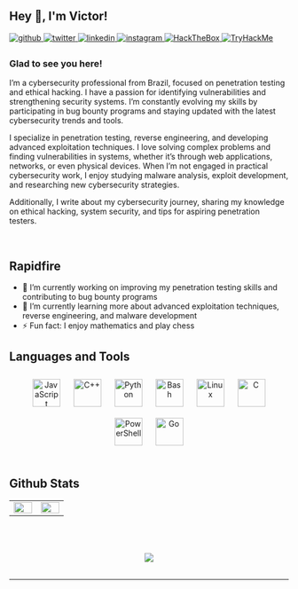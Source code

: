 ## Hey 👋, I'm Victor!  

<a href="https://github.com/vituwc" target="_blank">
  <img src="https://img.shields.io/badge/github-%2324292e.svg?&style=for-the-badge&logo=github&logoColor=white" alt="github" style="margin-bottom: 5px;" />
</a>
<a href="https://twitter.com/vituwc" target="_blank">
  <img src="https://img.shields.io/badge/twitter-%2300acee.svg?&style=for-the-badge&logo=twitter&logoColor=white" alt="twitter" style="margin-bottom: 5px;" />
</a>
<a href="https://linkedin.com/in/vituwc" target="_blank">
  <img src="https://img.shields.io/badge/linkedin-%231E77B5.svg?&style=for-the-badge&logo=linkedin&logoColor=white" alt="linkedin" style="margin-bottom: 5px;" />
</a>
<a href="https://instagram.com/vituwc" target="_blank">
  <img src="https://img.shields.io/badge/instagram-%23000000.svg?&style=for-the-badge&logo=instagram&logoColor=white" alt="instagram" style="margin-bottom: 5px;" />
</a>
<a href="https://app.hackthebox.com/profile/1974932" target="_blank">
  <img src="https://img.shields.io/badge/HackTheBox-111927?style=for-the-badge&logo=hackthebox&logoColor=9FEF00" alt="HackTheBox" style="margin-bottom: 5px;" />
</a>
<a href="https://tryhackme.com/p/vituwc" target="_blank">
  <img src="https://img.shields.io/badge/TryHackMe-111927?style=for-the-badge&logo=tryhackme&logoColor=white" alt="TryHackMe" style="margin-bottom: 5px;" />
</a>

### Glad to see you here!  
I’m a cybersecurity professional from Brazil, focused on penetration testing and ethical hacking. I have a passion for identifying vulnerabilities and strengthening security systems. I’m constantly evolving my skills by participating in bug bounty programs and staying updated with the latest cybersecurity trends and tools.

I specialize in penetration testing, reverse engineering, and developing advanced exploitation techniques. I love solving complex problems and finding vulnerabilities in systems, whether it’s through web applications, networks, or even physical devices. When I’m not engaged in practical cybersecurity work, I enjoy studying malware analysis, exploit development, and researching new cybersecurity strategies.

Additionally, I write about my cybersecurity journey, sharing my knowledge on ethical hacking, system security, and tips for aspiring penetration testers.

<br/>

## Rapidfire  

- 🔭 I’m currently working on improving my penetration testing skills and contributing to bug bounty programs  
- 🌱 I’m currently learning more about advanced exploitation techniques, reverse engineering, and malware development  
- ⚡ Fun fact: I enjoy mathematics and play chess  

## Languages and Tools  
<div align="center">  
<a href="https://www.javascript.com/" target="_blank"><img style="margin: 10px" src="https://profilinator.rishav.dev/skills-assets/javascript-original.svg" alt="JavaScript" height="50" /></a>  
<a href="https://www.cplusplus.com/" target="_blank"><img style="margin: 10px" src="https://profilinator.rishav.dev/skills-assets/cplusplus-original.svg" alt="C++" height="50" /></a>  
<a href="https://www.python.org/" target="_blank"><img style="margin: 10px" src="https://profilinator.rishav.dev/skills-assets/python-original.svg" alt="Python" height="50" /></a>  
<a href="https://www.gnu.org/software/bash/" target="_blank"><img style="margin: 10px" src="https://profilinator.rishav.dev/skills-assets/gnu_bash-icon.svg" alt="Bash" height="50" /></a>  
<a href="https://www.linux.org/" target="_blank"><img style="margin: 10px" src="https://profilinator.rishav.dev/skills-assets/linux-original.svg" alt="Linux" height="50" /></a>  
<a href="https://www.cprogramming.com/" target="_blank"><img style="margin: 10px" src="https://profilinator.rishav.dev/skills-assets/c-original.svg" alt="C" height="50" /></a>  
<a href="https://docs.microsoft.com/en-us/powershell/" target="_blank"><img style="margin: 10px" src="https://profilinator.rishav.dev/skills-assets/powershell.png" alt="PowerShell" height="50" /></a>  
<a href="https://go.dev/" target="_blank"><img style="margin: 10px" src="https://profilinator.rishav.dev/skills-assets/go-original.svg" alt="Go" height="50" /></a>  
</div>  

<br/>

## Github Stats  
<table><tr><td valign="top" width="40%" style="overflow: hidden;">

  <img src="https://github-readme-stats.vercel.app/api?username=vituwc&show_icons=true&count_private=true&hide_border=true&theme=dark" align="left" style="width: 100%; border: none;" />

</td><td valign="top" width="40%" style="overflow: hidden;">

  <img src="https://github-readme-stats.vercel.app/api/top-langs/?username=vituwc&hide_border=true&layout=compact&theme=dark" align="left" style="width: 100%; border: none;" />

</td></tr></table>

<br/>

<br/>

<br/>  

<div align="center">
<img src="https://komarev.com/ghpvc/?username=vituwc&&style=flat-square" align="center" />
</div>  

<br/>  

----
